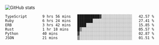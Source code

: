 ![GitHub stats](https://github-readme-stats.vercel.app/api?username=ksk001100&show_icons=true&theme=tokyonight)

<!--START_SECTION:waka-->

```text
TypeScript       9 hrs 56 mins   ██████████▓░░░░░░░░░░░░░░   42.57 %
Ruby             6 hrs 24 mins   ███████░░░░░░░░░░░░░░░░░░   27.41 %
ERB              3 hrs 42 mins   ████░░░░░░░░░░░░░░░░░░░░░   15.85 %
Rust             1 hr 18 mins    █▒░░░░░░░░░░░░░░░░░░░░░░░   05.57 %
Python           40 mins         ▓░░░░░░░░░░░░░░░░░░░░░░░░   02.87 %
JSON             21 mins         ▒░░░░░░░░░░░░░░░░░░░░░░░░   01.51 %
```

<!--END_SECTION:waka-->
